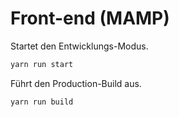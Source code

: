 # Front-end (MAMP)

Startet den Entwicklungs-Modus.

```sh
yarn run start
```

Führt den Production-Build aus.

```sh
yarn run build
```
